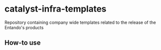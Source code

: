 # catalyst-infra-templates
Repository containing company wide templates related to the release of the Entando's products

## How-to use
